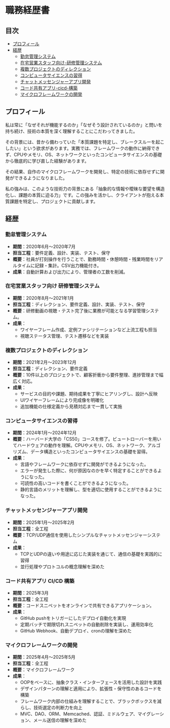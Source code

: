 # 職務経歴書

## 目次

- [プロフィール](#プロフィール)
- [経歴](#経歴)
  - [勤怠管理システム](#勤怠管理システム)
  - [在宅営業スタッフ向け-研修管理システム](#在宅営業スタッフ向け-研修管理システム)
  - [複数プロジェクトのディレクション](#複数プロジェクトのディレクション)
  - [コンピュータサイエンスの習得](#コンピュータサイエンスの習得)
  - [チャットメッセンジャーアプリ開発](#チャットメッセンジャーアプリ開発)
  - [コード共有アプリ-cicd-構築](#コード共有アプリ-cicd-構築)
  - [マイクロフレームワークの開発](#マイクロフレームワークの開発)


## プロフィール

私は常に「なぜそれが機能するのか」「なぜそう設計されているのか」と問いを持ち続け、技術の本質を深く理解することにこだわってきました。

その背景には、昔から備わっていた「本質課題を特定し、ブレークスルーを起こしたい」という欲求があります。実務では、フレームワークの動作に納得できず、CPUやメモリ、OS、ネットワークといったコンピュータサイエンスの基礎から徹底的に学び直した経験があります。

その結果、自作のマイクロフレームワークを開発し、特定の技術に依存せずに開発ができるようになりました。

私の強みは、このような技術力の背景にある「抽象的な情報や曖昧な要望を構造化し、課題の本質に迫る力」です。この強みを活かし、クライアントが抱える本質課題を特定し、プロジェクトに貢献します。


## 経歴

### 勤怠管理システム

- **期間**：2020年6月〜2020年7月
- **担当工程**：要件定義、設計、実装、テスト、保守
- **概要**：社員が打刻操作を行うことで、勤務時間・休憩時間・残業時間をリアルタイムに記録・集計。CSV出力機能付き。
- **成果**：自動計算および出力により、管理者の工数を削減。



### 在宅営業スタッフ向け 研修管理システム

- **期間**：2020年8月〜2021年1月
- **担当工程**：ディレクション、要件定義、設計、実装、テスト、保守
- **概要**：研修動画の視聴・テスト完了後に業務が可能となる学習管理システム。
- **成果**：
  - ワイヤーフレーム作成、定例ファシリテーションなど上流工程も担当
  - 視聴ステータス管理、テスト遷移などを実装



### 複数プロジェクトのディレクション

- **期間**：2021年2月〜2023年12月
- **担当工程**：ディレクション、要件定義
- **概要**：10件以上のプロジェクトで、顧客折衝から要件整理、進捗管理まで幅広く対応。
- **成果**：
  - サービスの目的や課題、期待成果を丁寧にヒアリングし、設計へ反映
  - UIワイヤーフレームにより完成像を明確化
  - 追加機能の仕様定義から見積対応まで一貫して実施


### コンピュータサイエンスの習得

- **期間**：2024年1月〜2024年12月
- **概要**：ハーバード大学の「CS50」コースを修了。ビュートローバーを用いてハードウェアの動作を理解。CPUやメモリ、OS、ネットワーク、アルゴリズム、データ構造といったコンピュータサイエンスの基礎を習得。
- **成果**：
  - 言語やフレームワークに依存せずに開発ができるようになった。
  - エラーが発生した際に、何が原因なのかを早く特定することができるようになった。
  - 可読性の高いコードを書くことができるようになった。
  - 静的言語のメリットを理解し、型を適切に使用することができるようになった。


### チャットメッセンジャーアプリ開発

- **期間**：2025年1月〜2025年2月
- **担当工程**：全工程
- **概要**：TCP/UDP通信を使用したシンプルなチャットメッセンジャーシステム
- **成果**：
  - TCPとUDPの違いや用途に応じた実装を通じて、通信の基礎を実践的に習得
  - 並行処理やプロトコルの概念理解を深めた



### コード共有アプリ CI/CD 構築

- **期間**：2025年3月
- **担当工程**：全工程
- **概要**：コードスニペットをオンラインで共有できるアプリケーション。
- **成果**：
  - GitHub pushをトリガーにしたデプロイ自動化を実現
  - 定期バッチで期限切れスニペットの自動削除を実装し、運用効率化
  - GitHub Webhook、自動デプロイ、cronの理解を深めた



### マイクロフレームワークの開発

- **期間**：2025年4月〜2025年5月
- **担当工程**：全工程
- **概要**：マイクロフレームワーク
- **成果**：
  - OOPをベースに、抽象クラス・インターフェースを活用した設計を実践
  - デザインパターンの理解と適用により、拡張性・保守性のあるコードを構築
  - フレームワーク内部の仕組みを理解することで、ブラックボックスを減らし、技術選定の判断力を向上
  - MVC、DAO、ORM、Memcached、認証、ミドルウェア、マイグレーション、メール送信の理解を深めた
